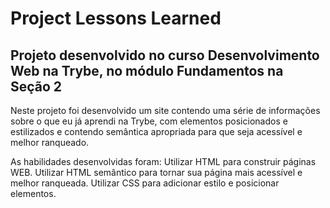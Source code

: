# Project Lessons Learned

## Projeto desenvolvido no curso Desenvolvimento Web na Trybe, no módulo Fundamentos na Seção 2

Neste projeto foi desenvolvido um site contendo uma série de informações sobre o que eu já aprendi na Trybe, com elementos posicionados e estilizados e contendo semântica apropriada para que seja acessível e melhor ranqueado.

As habilidades desenvolvidas foram: 
Utilizar HTML para construir páginas WEB.
Utilizar HTML semântico para tornar sua página mais acessível e melhor ranqueada.
Utilizar CSS para adicionar estilo e posicionar elementos.
